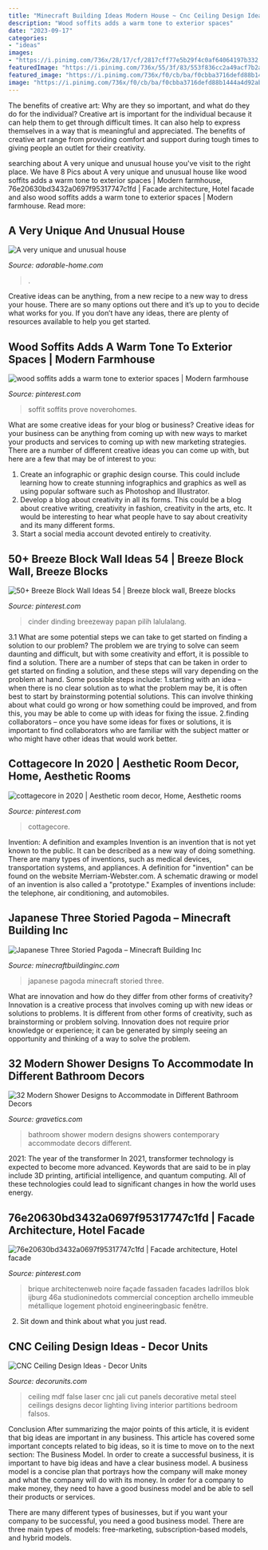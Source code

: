 ```yaml
---
title: "Minecraft Building Ideas Modern House ~ Cnc Ceiling Design Ideas"
description: "Wood soffits adds a warm tone to exterior spaces"
date: "2023-09-17"
categories:
- "ideas"
images:
- "https://i.pinimg.com/736x/28/17/cf/2817cff77e5b29f4c0af64064197b332.jpg"
featuredImage: "https://i.pinimg.com/736x/55/3f/83/553f836cc2a49acf7b2a020bc91218ad.jpg"
featured_image: "https://i.pinimg.com/736x/f0/cb/ba/f0cbba3716defd88b1444a4d92ab6614--warm.jpg"
image: "https://i.pinimg.com/736x/f0/cb/ba/f0cbba3716defd88b1444a4d92ab6614--warm.jpg"
---
```



The benefits of creative art: Why are they so important, and what do they do for the individual?
Creative art is important for the individual because it can help them to get through difficult times. It can also help to express themselves in a way that is meaningful and appreciated. The benefits of creative art range from providing comfort and support during tough times to giving people an outlet for their creativity.

	

		
searching about A very unique and unusual house you've visit to the right place. We have 8 Pics about A very unique and unusual house like wood soffits adds a warm tone to exterior spaces | Modern farmhouse, 76e20630bd3432a0697f95317747c1fd | Facade architecture, Hotel facade and also wood soffits adds a warm tone to exterior spaces | Modern farmhouse. Read more:
		
    
## A Very Unique And Unusual House

<img loading=lazy src="https://adorable-home.com/wp-content/gallery/a-very-unique-and-unusual-house/a-very-unique-and-unusual-house-5.jpg" onerror="this.onerror=null;this.src='https://tse3.mm.bing.net/th?id=OIP.FSQ31ikNgjLMc6r5GPo6bQHaLH&amp;pid=15.1';" alt="A very unique and unusual house">

_Source: adorable-home.com_

>. 

	

Creative ideas can be anything, from a new recipe to a new way to dress your house. There are so many options out there and it’s up to you to decide what works for you. If you don’t have any ideas, there are plenty of resources available to help you get started.

    
## Wood Soffits Adds A Warm Tone To Exterior Spaces | Modern Farmhouse

<img loading=lazy src="https://i.pinimg.com/736x/f0/cb/ba/f0cbba3716defd88b1444a4d92ab6614--warm.jpg" onerror="this.onerror=null;this.src='https://tse2.mm.bing.net/th?id=OIP.jQQrp2_wErnNhLLVCgEVcwHaLG&amp;pid=15.1';" alt="wood soffits adds a warm tone to exterior spaces | Modern farmhouse">

_Source: pinterest.com_

>soffit soffits prove noverohomes. 

	

What are some creative ideas for your blog or business?
Creative ideas for your business can be anything from coming up with new ways to market your products and services to coming up with new marketing strategies. There are a number of different creative ideas you can come up with, but here are a few that may be of interest to you: 
1) Create an infographic or graphic design course. This could include learning how to create stunning infographics and graphics as well as using popular software such as Photoshop and Illustrator. 
2) Develop a blog about creativity in all its forms. This could be a blog about creative writing, creativity in fashion, creativity in the arts, etc. It would be interesting to hear what people have to say about creativity and its many different forms. 
3) Start a social media account devoted entirely to creativity.

    
## 50+ Breeze Block Wall Ideas 54 | Breeze Block Wall, Breeze Blocks

<img loading=lazy src="https://i.pinimg.com/736x/70/09/8c/70098ca173780ceb6077be521d38a4b5.jpg" onerror="this.onerror=null;this.src='https://tse3.mm.bing.net/th?id=OIP.E5FSblCckPiMX7uGv2qfnQHaE7&amp;pid=15.1';" alt="50+ Breeze Block Wall Ideas 54 | Breeze block wall, Breeze blocks">

_Source: pinterest.com_

>cinder dinding breezeway papan pilih lalulalang. 

	

3.1 What are some potential steps we can take to get started on finding a solution to our problem?
The problem we are trying to solve can seem daunting and difficult, but with some creativity and effort, it is possible to find a solution. There are a number of steps that can be taken in order to get started on finding a solution, and these steps will vary depending on the problem at hand. Some possible steps include: 
1.starting with an idea – when there is no clear solution as to what the problem may be, it is often best to start by brainstorming potential solutions. This can involve thinking about what could go wrong or how something could be improved, and from this, you may be able to come up with ideas for fixing the issue. 
2.finding collaborators – once you have some ideas for fixes or solutions, it is important to find collaborators who are familiar with the subject matter or who might have other ideas that would work better.

    
## Cottagecore In 2020 | Aesthetic Room Decor, Home, Aesthetic Rooms

<img loading=lazy src="https://i.pinimg.com/736x/28/17/cf/2817cff77e5b29f4c0af64064197b332.jpg" onerror="this.onerror=null;this.src='https://tse4.mm.bing.net/th?id=OIP.KsYId37Wt4Su8WGIrdxZtgHaJ3&amp;pid=15.1';" alt="cottagecore in 2020 | Aesthetic room decor, Home, Aesthetic rooms">

_Source: pinterest.com_

>cottagecore. 

	

Invention: A definition and examples
Invention is an invention that is not yet known to the public. It can be described as a new way of doing something. There are many types of inventions, such as medical devices, transportation systems, and appliances. 
A definition for "invention" can be found on the website Merriam-Webster.com. A schematic drawing or model of an invention is also called a "prototype." 
Examples of inventions include: the telephone, air conditioning, and automobiles.

    
## Japanese Three Storied Pagoda – Minecraft Building Inc

<img loading=lazy src="https://minecraftbuildinginc.com/wp-content/uploads/formidable/5/Japanese-three-storied-pagoda-x2-GNwork-Minecraft-Building-ideas-amazing-detailed-6.jpg" onerror="this.onerror=null;this.src='https://tse1.mm.bing.net/th?id=OIP.bzwU4LdF6A2SYGE2xXL3JQHaEK&amp;pid=15.1';" alt="Japanese Three Storied Pagoda – Minecraft Building Inc">

_Source: minecraftbuildinginc.com_

>japanese pagoda minecraft storied three. 

	

What are innovation and how do they differ from other forms of creativity?
Innovation is a creative process that involves coming up with new ideas or solutions to problems. It is different from other forms of creativity, such as brainstorming or problem solving. Innovation does not require prior knowledge or experience; it can be generated by simply seeing an opportunity and thinking of a way to solve the problem.

    
## 32 Modern Shower Designs To Accommodate In Different Bathroom Decors

<img loading=lazy src="https://www.gravetics.com/wp-content/uploads/2017/05/Showers-In-Contemporary-Bathroom.jpg" onerror="this.onerror=null;this.src='https://tse2.mm.bing.net/th?id=OIP.cO2hzDdDdQO0AmwGVg-WcgHaKK&amp;pid=15.1';" alt="32 Modern Shower Designs to Accommodate in Different Bathroom Decors">

_Source: gravetics.com_

>bathroom shower modern designs showers contemporary accommodate decors different. 

	

2021: The year of the transformer
In 2021, transformer technology is expected to become more advanced. Keywords that are said to be in play include 3D printing, artificial intelligence, and quantum computing. All of these technologies could lead to significant changes in how the world uses energy.

    
## 76e20630bd3432a0697f95317747c1fd | Facade Architecture, Hotel Facade

<img loading=lazy src="https://i.pinimg.com/736x/55/3f/83/553f836cc2a49acf7b2a020bc91218ad.jpg" onerror="this.onerror=null;this.src='https://tse4.mm.bing.net/th?id=OIP.dVdERQY3AZhagMk7xQv7VwHaLH&amp;pid=15.1';" alt="76e20630bd3432a0697f95317747c1fd | Facade architecture, Hotel facade">

_Source: pinterest.com_

>brique architectenweb noire façade fassaden facades ladrillos blok ijburg 46a studioninedots commercial conception archello immeuble métallique logement photoid engineeringbasic fenêtre. 

	

2. Sit down and think about what you just read.

    
## CNC Ceiling Design Ideas - Decor Units

<img loading=lazy src="https://3.bp.blogspot.com/-pPgpm9uwcjw/Wb2ZFor2JSI/AAAAAAAA6BU/-VcA4lRiVjY6SaYVMTevMjwS0J5qh_FGwCLcBGAs/s1600/7.jpg" onerror="this.onerror=null;this.src='https://tse4.mm.bing.net/th?id=OIP.ltWr3TItaQqX_9mILy_noQHaJ4&amp;pid=15.1';" alt="CNC Ceiling Design Ideas - Decor Units">

_Source: decorunits.com_

>ceiling mdf false laser cnc jali cut panels decorative metal steel ceilings designs decor lighting living interior partitions bedroom falsos. 

	

Conclusion
After summarizing the major points of this article, it is evident that big ideas are important in any business. This article has covered some important concepts related to big ideas, so it is time to move on to the next section: The Business Model.
In order to create a successful business, it is important to have big ideas and have a clear business model. A business model is a concise plan that portrays how the company will make money and what the company will do with its money. In order for a company to make money, they need to have a good business model and be able to sell their products or services. 

There are many different types of businesses, but if you want your company to be successful, you need a good business model. There are three main types of models: free-marketing, subscription-based models, and hybrid models.

